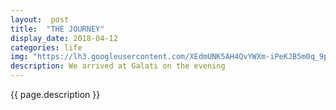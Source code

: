 ```yaml
---
layout:  post
title:  "THE JOURNEY"
display_date: 2018-04-12
categories: life
img: "https://lh3.googleusercontent.com/XEdmUNK5AH4QvYWXm-iPeKJB5m0q_9p8BTTvgodsZyDNLBh7U0uIw3sLtySKk2sMT-EIdli5qdL3PV2sis8v2_GLmIkhwlWWDfpoOoOC8Uq0MIkVYa-XLi0fbhudDigwNhSNUaeMd4L-JLXtE7Wi-Q4DpfURxjvs_Lm7vhMvLYihTnOErOXUnEqeEriX4YRIQ0yLHn6xmyXB4BVDjgxWiDNxtYJ8tWKlKXjMGr0LcQ81MwZbdvprPyyxDqo25KmunbPDD9X0McEhTWxmTvzM_qz_IMmhD1aEFVAesBGHwLnsr_nVWB5quBvb2rJYE9rEI9cvxuYqGFWFAPwK_cyyyhoVx8koRvIDivpRwDEUOnzqEQeKYOEY2nKwFROEsZUFt-i7XHSvCq9COGxNBn1fZ7BseqP7UwSjPNCZyzZYzYfxl0TfcajHorpyIqjUtJbpFDZNHT38tNx9cD_KhOtvHatL-qtPoHHRk8BXwmq59vKHJgZRq51uwq5mFGlGRQ7-0q1o4ShUeM33UF7lF50Cma4j9eV0aKc3zpFJRDfgWUiSIFR7DBylRTaQ8HIU9-hIvHeL__NiK9OUAR6ql8fUg937KQ85SKxjETE_KKc=w1239-h929-no"
description: We arrived at Galati on the evening
---
```


{{ page.description }}
